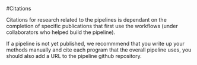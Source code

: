 #Citations 

Citations for research related to the pipelines is dependant on the completion of specific publications that first use the workflows (under collaborators who helped build the pipeline). 

If a pipeline is not yet published, we recommmend that you write up your methods manually and cite each program that the overall pipeline uses, you should also add a URL to the pipeline github repository.
